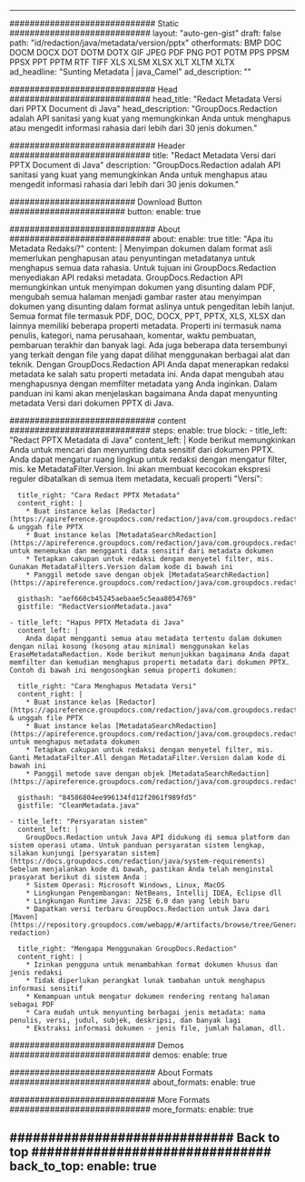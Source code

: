 













---
############################# Static ############################
layout: "auto-gen-gist"
draft: false
path: "id/redaction/java/metadata/version/pptx"
otherformats: BMP DOC DOCM DOCX DOT DOTM DOTX GIF JPEG PDF PNG POT POTM PPS PPSM PPSX PPT PPTM RTF TIFF XLS XLSM XLSX XLT XLTM XLTX  
ad_headline: "Sunting Metadata | java_Camel"
ad_description: ""

############################# Head ############################
head_title: "Redact Metadata Versi dari PPTX Document di Java"
head_description: "GroupDocs.Redaction adalah API sanitasi yang kuat yang memungkinkan Anda untuk menghapus atau mengedit informasi rahasia dari lebih dari 30 jenis dokumen."

############################# Header ############################
title: "Redact Metadata Versi dari PPTX Document di Java"
description: "GroupDocs.Redaction adalah API sanitasi yang kuat yang memungkinkan Anda untuk menghapus atau mengedit informasi rahasia dari lebih dari 30 jenis dokumen."

######################### Download Button #######################
button:
    enable: true

############################# About ############################
about:
    enable: true
    title: "Apa itu Metadata Redaksi?"
    content: |
        Menyimpan dokumen dalam format asli memerlukan penghapusan atau penyuntingan metadatanya untuk menghapus semua data rahasia. Untuk tujuan ini GroupDocs.Redaction menyediakan API redaksi metadata. GroupDocs.Redaction API memungkinkan untuk menyimpan dokumen yang disunting dalam PDF, mengubah semua halaman menjadi gambar raster atau menyimpan dokumen yang disunting dalam format aslinya untuk pengeditan lebih lanjut. Semua format file termasuk PDF, DOC, DOCX, PPT, PPTX, XLS, XLSX dan lainnya memiliki beberapa properti metadata. Properti ini termasuk nama penulis, kategori, nama perusahaan, komentar, waktu pembuatan, pembaruan terakhir dan banyak lagi. Ada juga beberapa data tersembunyi yang terkait dengan file yang dapat dilihat menggunakan berbagai alat dan teknik. Dengan GroupDocs.Redaction API Anda dapat menerapkan redaksi metadata ke salah satu properti metadata ini. Anda dapat mengubah atau menghapusnya dengan memfilter metadata yang Anda inginkan. Dalam panduan ini kami akan menjelaskan bagaimana Anda dapat menyunting metadata Versi dari dokumen PPTX di Java.

############################# content ############################
steps:
    enable: true
    block:
    - title_left: "Redact PPTX Metadata di Java"
      content_left: |
        Kode berikut memungkinkan Anda untuk mencari dan menyunting data sensitif dari dokumen PPTX. Anda dapat mengatur ruang lingkup untuk redaksi dengan mengatur filter, mis. ke MetadataFilter.Version. Ini akan membuat kecocokan ekspresi reguler dibatalkan di semua item metadata, kecuali properti "Versi": 

      title_right: "Cara Redact PPTX Metadata"
      content_right: |
        * Buat instance kelas [Redactor](https://apireference.groupdocs.com/redaction/java/com.groupdocs.redaction/Redactor) & unggah file PPTX
        * Buat instance kelas [MetadataSearchRedaction](https://apireference.groupdocs.com/redaction/java/com.groupdocs.redaction.redactions/MetadataSearchRedaction) untuk menemukan dan mengganti data sensitif dari metadata dokumen
        * Tetapkan cakupan untuk redaksi dengan menyetel filter, mis. Gunakan MetadataFilters.Version dalam kode di bawah ini
        * Panggil metode save dengan objek [MetadataSearchRedaction](https://apireference.groupdocs.com/redaction/java/com.groupdocs.redaction.redactions/MetadataSearchRedaction) 

      gisthash: "aef660cb45245aebaae5c5eaa8054769"
      gistfile: "RedactVersionMetadata.java"
      
    - title_left: "Hapus PPTX Metadata di Java"
      content_left: |
        Anda dapat mengganti semua atau metadata tertentu dalam dokumen dengan nilai kosong (kosong atau minimal) menggunakan kelas EraseMetadataRedaction. Kode berikut menunjukkan bagaimana Anda dapat memfilter dan kemudian menghapus properti metadata dari dokumen PPTX. Contoh di bawah ini mengosongkan semua properti dokumen: 
        
      title_right: "Cara Menghapus Metadata Versi"
      content_right: |
        * Buat instance kelas [Redactor](https://apireference.groupdocs.com/redaction/java/com.groupdocs.redaction/Redactor) & unggah file PPTX
        * Buat instance kelas [MetadataSearchRedaction](https://apireference.groupdocs.com/redaction/java/com.groupdocs.redaction.redactions/MetadataSearchRedaction) untuk menghapus metadata dokumen
        * Tetapkan cakupan untuk redaksi dengan menyetel filter, mis. Ganti MetadataFilter.All dengan MetadataFilter.Version dalam kode di bawah ini
        * Panggil metode save dengan objek [MetadataSearchRedaction](https://apireference.groupdocs.com/redaction/java/com.groupdocs.redaction.redactions/MetadataSearchRedaction) 
        
      gisthash: "84586804ee996134fd12f2061f989fd5"
      gistfile: "CleanMetadata.java"

    - title_left: "Persyaratan sistem"
      content_left: |
        GroupDocs.Redaction untuk Java API didukung di semua platform dan sistem operasi utama. Untuk panduan persyaratan sistem lengkap, silakan kunjungi [persyaratan sistem](https://docs.groupdocs.com/redaction/java/system-requirements) Sebelum menjalankan kode di bawah, pastikan Anda telah menginstal prasyarat berikut di sistem Anda :
        * Sistem Operasi: Microsoft Windows, Linux, MacOS
        * Lingkungan Pengembangan: NetBeans, Intellij IDEA, Eclipse dll
        * Lingkungan Runtime Java: J2SE 6.0 dan yang lebih baru
        * Dapatkan versi terbaru GroupDocs.Redaction untuk Java dari [Maven](https://repository.groupdocs.com/webapp/#/artifacts/browse/tree/General/repo/com/groupdocs/groupdocs-redaction)
        
      title_right: "Mengapa Menggunakan GroupDocs.Redaction"
      content_right: |
        * Izinkan pengguna untuk menambahkan format dokumen khusus dan jenis redaksi
        * Tidak diperlukan perangkat lunak tambahan untuk menghapus informasi sensitif
        * Kemampuan untuk mengatur dokumen rendering rentang halaman sebagai PDF
        * Cara mudah untuk menyunting berbagai jenis metadata: nama penulis, versi, judul, subjek, deskripsi, dan banyak lagi
        * Ekstraksi informasi dokumen - jenis file, jumlah halaman, dll.
        


############################# Demos ############################
demos:
    enable: true

############################# About Formats ############################
about_formats:
    enable: true

############################# More Formats ############################
more_formats:
    enable: true

############################# Back to top ###############################
back_to_top:
    enable: true
---